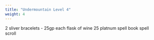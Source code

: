 ```yaml
---
title: "Undermountain Level 4"
weight: 4
---
```

2 sliver bracelets - 25gp each
flask of wine
25 platnum
spell book
spell scroll
